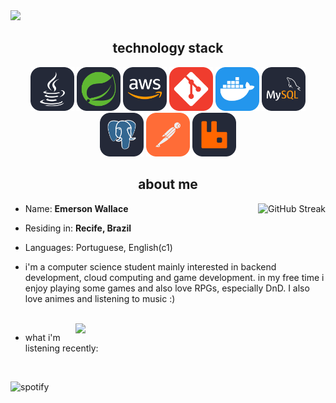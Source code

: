 <img src="https://github.com/itswall/itswall/blob/main/img/banr.png" />

<h2 align="center">technology stack</h2>

<p align="center">
 <img height=70px width=70px src="https://github.com/tandpfun/skill-icons/blob/main/icons/Java-Dark.svg"/>
 <img height=70px width=70px src="https://github.com/tandpfun/skill-icons/blob/main/icons/Spring-Dark.svg"/>
 <img height=70px width=70px src="https://github.com/tandpfun/skill-icons/blob/main/icons/AWS-Dark.svg"/>
 <img height=70px width=70px src="https://github.com/tandpfun/skill-icons/blob/main/icons/Git.svg"/>
 <img height=70px width=70px src="https://github.com/tandpfun/skill-icons/blob/main/icons/Docker.svg"/>
 <img height=70px width=70px src="https://github.com/tandpfun/skill-icons/blob/main/icons/MySQL-Dark.svg"/>
 <img height=70px width=70px src="https://github.com/tandpfun/skill-icons/blob/main/icons/PostgreSQL-Dark.svg"/>
 <img height=70px width=70px src="https://github.com/tandpfun/skill-icons/blob/main/icons/Postman.svg"/>
 <img height=70px width=70px src="https://github.com/tandpfun/skill-icons/blob/main/icons/RabbitMQ-Dark.svg"/>
 
</p>

<h2 align="center">about me</h2>

<a href="https://git.io/streak-stats">
    <img src="https://github-readme-streak-stats.herokuapp.com?user=itswall&theme=dark" alt="GitHub Streak" align="right" />
</a>

- Name: **Emerson Wallace**

- Residing in: **Recife, Brazil**

- Languages: Portuguese, English(c1)
  
- i'm a computer science student mainly interested in backend development, cloud computing and game development. in my free time i enjoy playing some games and also love RPGs, especially DnD. I also love animes and listening to music :)

</br>
<img heigh=400px width=400px src="https://64.media.tumblr.com/a18796c3d2e3a60d6a5569c16262ca8f/223f06e1f0118556-6e/s2048x3072/c685e78749c0b914c97159ff56e6265b1c7ffe1a.gif" align="right"/>

- what i'm listening recently:

 </br>
 
![spotify](https://spotify-recently-played-readme.vercel.app/api?user=3ziq3wtdob973kger5sb9ckd6)

  
